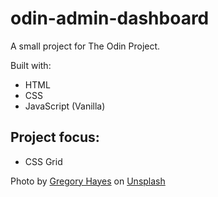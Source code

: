# odin-admin-dashboard
A small project for The Odin Project.

Built with:
- HTML
- CSS
- JavaScript (Vanilla)

## Project focus:
- CSS Grid

Photo by <a href="https://unsplash.com/@gregoryallen?utm_source=unsplash&utm_medium=referral&utm_content=creditCopyText">Gregory Hayes</a> on <a href="https://unsplash.com/photos/SCbycmUSAaE?utm_source=unsplash&utm_medium=referral&utm_content=creditCopyText">Unsplash</a>
  
